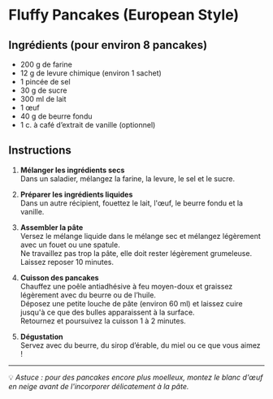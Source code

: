 # Fluffy Pancakes (European Style)

## Ingrédients (pour environ 8 pancakes)
- 200 g de farine  
- 12 g de levure chimique (environ 1 sachet)  
- 1 pincée de sel  
- 30 g de sucre  
- 300 ml de lait  
- 1 œuf  
- 40 g de beurre fondu  
- 1 c. à café d’extrait de vanille (optionnel)  

## Instructions

1. **Mélanger les ingrédients secs**  
   Dans un saladier, mélangez la farine, la levure, le sel et le sucre.  

2. **Préparer les ingrédients liquides**  
   Dans un autre récipient, fouettez le lait, l'œuf, le beurre fondu et la vanille.  

3. **Assembler la pâte**  
   Versez le mélange liquide dans le mélange sec et mélangez légèrement avec un fouet ou une spatule.  
   Ne travaillez pas trop la pâte, elle doit rester légèrement grumeleuse.  
   Laissez reposer 10 minutes.  

4. **Cuisson des pancakes**  
   Chauffez une poêle antiadhésive à feu moyen-doux et graissez légèrement avec du beurre ou de l’huile.  
   Déposez une petite louche de pâte (environ 60 ml) et laissez cuire jusqu'à ce que des bulles apparaissent à la surface.  
   Retournez et poursuivez la cuisson 1 à 2 minutes.  

5. **Dégustation**  
   Servez avec du beurre, du sirop d’érable, du miel ou ce que vous aimez !  

---

💡 *Astuce : pour des pancakes encore plus moelleux, montez le blanc d'œuf en neige avant de l'incorporer délicatement à la pâte.*
